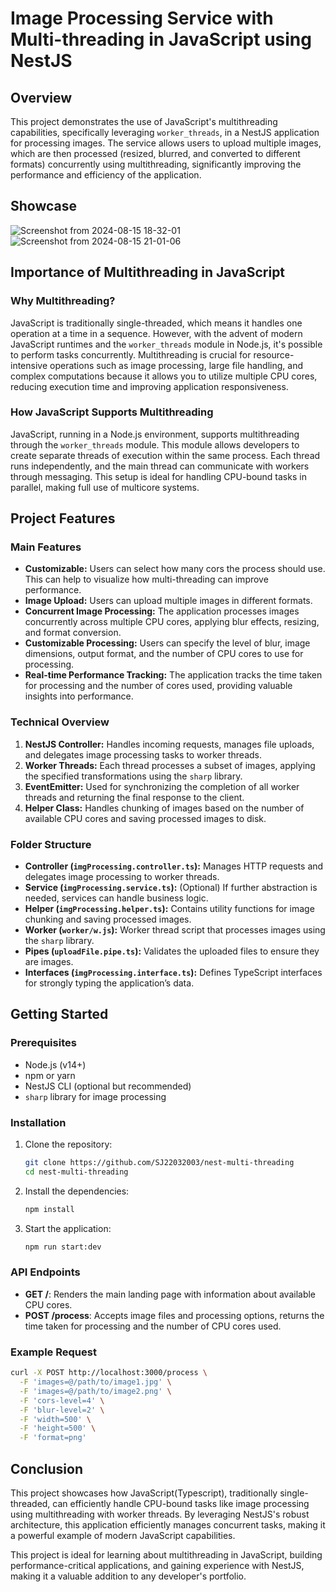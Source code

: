 # Image Processing Service with Multi-threading in JavaScript using NestJS

## Overview

This project demonstrates the use of JavaScript's multithreading capabilities, specifically leveraging `worker_threads`, in a NestJS application for processing images. The service allows users to upload multiple images, which are then processed (resized, blurred, and converted to different formats) concurrently using multithreading, significantly improving the performance and efficiency of the application.

## Showcase
![Screenshot from 2024-08-15 18-32-01](https://github.com/user-attachments/assets/b8967993-499b-4600-9652-16e4d7b45d61)
![Screenshot from 2024-08-15 21-01-06](https://github.com/user-attachments/assets/c8247297-ca71-48f6-803f-ba460fde691a)



## Importance of Multithreading in JavaScript

### Why Multithreading?

JavaScript is traditionally single-threaded, which means it handles one operation at a time in a sequence. However, with the advent of modern JavaScript runtimes and the `worker_threads` module in Node.js, it's possible to perform tasks concurrently. Multithreading is crucial for resource-intensive operations such as image processing, large file handling, and complex computations because it allows you to utilize multiple CPU cores, reducing execution time and improving application responsiveness.

### How JavaScript Supports Multithreading

JavaScript, running in a Node.js environment, supports multithreading through the `worker_threads` module. This module allows developers to create separate threads of execution within the same process. Each thread runs independently, and the main thread can communicate with workers through messaging. This setup is ideal for handling CPU-bound tasks in parallel, making full use of multicore systems.

## Project Features

### Main Features

- **Customizable:** Users can select how many cors the process should use. This can help to visualize how multi-threading can improve performance.
- **Image Upload:** Users can upload multiple images in different formats.
- **Concurrent Image Processing:** The application processes images concurrently across multiple CPU cores, applying blur effects, resizing, and format conversion.
- **Customizable Processing:** Users can specify the level of blur, image dimensions, output format, and the number of CPU cores to use for processing.
- **Real-time Performance Tracking:** The application tracks the time taken for processing and the number of cores used, providing valuable insights into performance.

### Technical Overview

1. **NestJS Controller:** Handles incoming requests, manages file uploads, and delegates image processing tasks to worker threads.
2. **Worker Threads:** Each thread processes a subset of images, applying the specified transformations using the `sharp` library.
3. **EventEmitter:** Used for synchronizing the completion of all worker threads and returning the final response to the client.
4. **Helper Class:** Handles chunking of images based on the number of available CPU cores and saving processed images to disk.

### Folder Structure

- **Controller (`imgProcessing.controller.ts`):** Manages HTTP requests and delegates image processing to worker threads.
- **Service (`imgProcessing.service.ts`):** (Optional) If further abstraction is needed, services can handle business logic.
- **Helper (`imgProcessing.helper.ts`):** Contains utility functions for image chunking and saving processed images.
- **Worker (`worker/w.js`):** Worker thread script that processes images using the `sharp` library.
- **Pipes (`uploadFile.pipe.ts`):** Validates the uploaded files to ensure they are images.
- **Interfaces (`imgProcessing.interface.ts`):** Defines TypeScript interfaces for strongly typing the application’s data.

## Getting Started

### Prerequisites

- Node.js (v14+)
- npm or yarn
- NestJS CLI (optional but recommended)
- `sharp` library for image processing

### Installation

1. Clone the repository:
    ```bash
    git clone https://github.com/SJ22032003/nest-multi-threading
    cd nest-multi-threading
    ```

2. Install the dependencies:
    ```bash
    npm install
    ```

3. Start the application:
    ```bash
    npm run start:dev
    ```

### API Endpoints

- **GET /**: Renders the main landing page with information about available CPU cores.
- **POST /process**: Accepts image files and processing options, returns the time taken for processing and the number of CPU cores used.

### Example Request

```bash
curl -X POST http://localhost:3000/process \
  -F 'images=@/path/to/image1.jpg' \
  -F 'images=@/path/to/image2.png' \
  -F 'cors-level=4' \
  -F 'blur-level=2' \
  -F 'width=500' \
  -F 'height=500' \
  -F 'format=png'
```

## Conclusion

This project showcases how JavaScript(Typescript), traditionally single-threaded, can efficiently handle CPU-bound tasks like image processing using multithreading with worker threads. By leveraging NestJS's robust architecture, this application efficiently manages concurrent tasks, making it a powerful example of modern JavaScript capabilities.

This project is ideal for learning about multithreading in JavaScript, building performance-critical applications, and gaining experience with NestJS, making it a valuable addition to any developer's portfolio.
